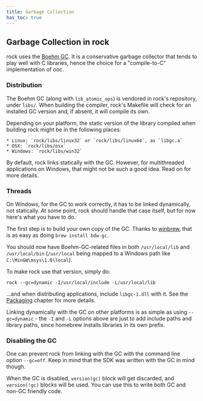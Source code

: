 ```yaml
---
title: Garbage Collection
has_toc: true
---
```


## Garbage Collection in rock

rock uses the [Boehm GC][boehm]. It is a conservative garbage collector that
tends to play well with C libraries, hence the choice for a "compile-to-C"
implementation of ooc.

[boehm]: http://www.hpl.hp.com/personal/Hans_Boehm/gc/

### Distribution

The Boehm GC (along with `lib_atomic_ops`) is vendored in rock's repository,
under `libs/`. When building the compiler, rock's Makefile will check for an
installed GC version and, if absent, it will compile its own.

Depending on your platform, the static version of the library compiled when
building rock might be in the following places:

    * Linux: `rock/libs/linux32` or `rock/libs/linux64`, as `libgc.a`
    * OSX: `rock/libs/osx`
    * Windows: `rock/libs/win32`

By default, rock links statically with the GC. However, for multithreaded
applications on Windows, that might not be such a good idea. Read on for
more details.

### Threads

On Windows, for the GC to work correctly, it has to be linked dynamically,
not statically. At some point, rock should handle that case itself, but for
now here's what you have to do.

The first step is to build your own copy of the GC. Thanks to [winbrew][brew],
that is as easy as doing `brew install bdw-gc`.

[brew]: https://github.com/nddrylliog/winbrew

You should now have Boehm-GC-related files in both `/usr/local/lib` and 
`/usr/local/bin` (`/usr/local` being mapped to a Windows path like `C:\MinGW\msys\1.0\local`).

To make rock use that version, simply do:

    rock --gc=dynamic -I/usr/local/include -L/usr/local/lib

...and when distributing applications, include `libgc-1.dll` with it. See the [Packaging][pack]
chapter for more details.

[pack]: /docs/tools/rock/packaging/

Linking dynamically with the GC on other platforms is as simple as using `--gc=dynamic` - the
`-I` and `-L` options above are just to add include paths and library paths, since homebrew installs
libraries in its own prefix.

### Disabling the GC

One can prevent rock from linking with the GC with the command line option `--gc=off`. Keep in mind
that the SDK was written with the GC in mind though.

When the GC is disabled, `version(gc)` block will get discarded, and `version(!gc)` blocks will be
used. You can use this to write both GC and non-GC friendly code.

